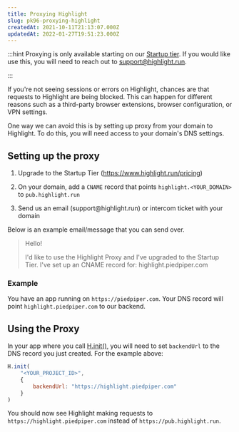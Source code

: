 ```yaml
---
title: Proxying Highlight
slug: pk96-proxying-highlight
createdAt: 2021-10-11T21:13:07.000Z
updatedAt: 2022-01-27T19:51:23.000Z
---
```


:::hint
Proxying is only available starting on our [Startup tier](https://www.highlight.run/pricing). If you would like use this, you will need to reach out to <support@highlight.run>.&#x20;


:::

If you're not seeing sessions or errors on Highlight, chances are that requests to Highlight are being blocked. This can happen for different reasons such as a third-party browser extensions, browser configuration, or VPN settings.

One way we can avoid this is by setting up proxy from your domain to Highlight. To do this, you will need access to your domain's DNS settings.

## Setting up the proxy

1.  Upgrade to the Startup Tier (<https://www.highlight.run/pricing>)

2.  On your domain, add a `CNAME` record that points `highlight.<YOUR_DOMAIN>` to `pub.highlight.run`

3.  Send us an email (support\@highlight.run) or intercom ticket with your domain

Below is an example email/message that you can send over.&#x20;

> Hello!
>
> I'd like to use the Highlight Proxy and I've upgraded to the Startup Tier. I've set up an CNAME record for: highlight.piedpiper.com

### Example

You have an app running on `https://piedpiper.com`. Your DNS record will point `highlight.piedpiper.com` to our backend.

## Using the Proxy

In your app where you call [H.init()](/api/h-init), you will need to set `backendUrl` to the DNS record you just created. For the example above:

```javascript
H.init(
    "<YOUR_PROJECT_ID>",
    {
        backendUrl: "https://highlight.piedpiper.com"
    }
)
```

You should now see Highlight making requests to `https://highlight.piedpiper.com` instead of `https://pub.highlight.run`.
